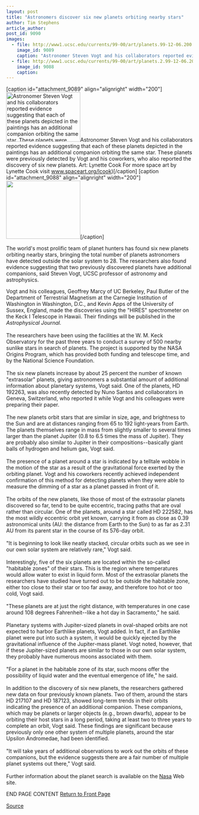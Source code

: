 ```yaml
---
layout: post
title: "Astronomers discover six new planets orbiting nearby stars"
author: Tim Stephens
article_author: 
post_id: 9090
images:
  - file: http://www1.ucsc.edu/currents/99-00/art/planets.99-12-06.200.jpg
    image_id: 9089
    caption: "Astronomer Steven Vogt and his collaborators reported evidence suggesting that each of these planets depicted in the paintings has an additional companion orbiting the same star. These planets were previously detected by Vogt and his coworkers, who also reported the discovery of six new planets. Art: Lynette Cook For more space art by Lynette Cook visit www.spaceart.org/lcook)"
  - file: http://www1.ucsc.edu/currents/99-00/art/planets.2.99-12-06.200.jpg
    image_id: 9088
    caption: 
---
```


[caption id="attachment_9089" align="alignright" width="200"]<a href="http://dev-ucsc-news.pantheonsite.io/wp-content/uploads/1999/12/planets.99-12-06.200.jpg"><img class="size-full wp-image-9089" src="http://dev-ucsc-news.pantheonsite.io/wp-content/uploads/1999/12/planets.99-12-06.200.jpg" alt="Astronomer Steven Vogt and his collaborators reported evidence suggesting that each of these planets depicted in the paintings has an additional companion orbiting the same star. These planets were previously detected by Vogt and his coworkers, who also reported the discovery of six new planets. Art: Lynette Cook For more space art by Lynette Cook visit www.spaceart.org/lcook)" width="200" height="134" /></a>Astronomer Steven Vogt and his collaborators reported evidence suggesting that each of these planets depicted in the paintings has an additional companion orbiting the same star. These planets were previously detected by Vogt and his coworkers, who also reported the discovery of six new planets. Art: Lynette Cook For more space art by Lynette Cook visit www.spaceart.org/lcook)[/caption]
[caption id="attachment_9088" align="alignright" width="200"]<a href="http://dev-ucsc-news.pantheonsite.io/wp-content/uploads/1999/12/planets.2.99-12-06.200.jpg"><img class="size-full wp-image-9088" src="http://dev-ucsc-news.pantheonsite.io/wp-content/uploads/1999/12/planets.2.99-12-06.200.jpg" alt="" width="200" height="157" /></a>[/caption]
<p>
  The world's most prolific team of planet hunters has found six new planets orbiting nearby stars, bringing the total number of planets astronomers have detected outside the solar system to 28. The researchers also found evidence suggesting that two previously discovered planets have additional companions, said Steven Vogt, UCSC professor of astronomy and astrophysics.
</p>Vogt and his colleagues, Geoffrey Marcy of UC Berkeley, Paul Butler of the Department of Terrestrial Magnetism at the Carnegie Institution of Washington in Washington, D.C., and Kevin Apps of the University of Sussex, England, made the discoveries using the "HIRES" spectrometer on the Keck I Telescope in Hawaii. Their findings will be published in the <i>Astrophysical Journal.</i><br>
<br>
The researchers have been using the facilities at the W. M. Keck Observatory for the past three years to conduct a survey of 500 nearby sunlike stars in search of planets. The project is supported by the NASA Origins Program, which has provided both funding and telescope time, and by the National Science Foundation.<br>
<br>
The six new planets increase by about 25 percent the number of known "extrasolar" planets, giving astronomers a substantial amount of additional information about planetary systems, Vogt said. One of the planets, HD 192263, was also recently detected by Nuno Santos and collaborators in Geneva, Switzerland, who reported it while Vogt and his colleagues were preparing their paper.<br>
<br>
The new planets orbit stars that are similar in size, age, and brightness to the Sun and are at distances ranging from 65 to 192 light-years from Earth. The planets themselves range in mass from slightly smaller to several times larger than the planet Jupiter (0.8 to 6.5 times the mass of Jupiter). They are probably also similar to Jupiter in their compositions--basically giant balls of hydrogen and helium gas, Vogt said.<br>
<br>
The presence of a planet around a star is indicated by a telltale wobble in the motion of the star as a result of the gravitational force exerted by the orbiting planet. Vogt and his coworkers recently achieved independent confirmation of this method for detecting planets when they were able to measure the dimming of a star as a planet passed in front of it.<br>
<br>
The orbits of the new planets, like those of most of the extrasolar planets discovered so far, tend to be quite eccentric, tracing paths that are oval rather than circular. One of the planets, around a star called HD 222582, has the most wildly eccentric orbit yet known, carrying it from as close as 0.39 astronomical units (AU: the distance from Earth to the Sun) to as far as 2.31 AU from its parent star in the course of its 576-day orbit.<br>
<br>
"It is beginning to look like neatly stacked, circular orbits such as we see in our own solar system are relatively rare," Vogt said.<br>
<br>
Interestingly, five of the six planets are located within the so-called "habitable zones" of their stars. This is the region where temperatures would allow water to exist in liquid form. Most of the extrasolar planets the researchers have studied have turned out to be outside the habitable zone, either too close to their star or too far away, and therefore too hot or too cold, Vogt said.<br>
<br>
"These planets are at just the right distance, with temperatures in one case around 108 degrees Fahrenheit--like a hot day in Sacramento," he said.<br>
<br>
Planetary systems with Jupiter-sized planets in oval-shaped orbits are not expected to harbor Earthlike planets, Vogt added. In fact, if an Earthlike planet were put into such a system, it would be quickly ejected by the gravitational influence of the Jupiter-mass planet. Vogt noted, however, that if these Jupiter-sized planets are similar to those in our own solar system, they probably have numerous moons associated with them.<br>
<br>
"For a planet in the habitable zone of its star, such moons offer the possibility of liquid water and the eventual emergence of life," he said.<br>
<br>
In addition to the discovery of six new planets, the researchers gathered new data on four previously known planets. Two of them, around the stars HD 217107 and HD 187123, showed long-term trends in their orbits indicating the presence of an additional companion. These companions, which may be planets or larger objects (e.g., brown dwarfs), appear to be orbiting their host stars in a long period, taking at least two to three years to complete an orbit, Vogt said. These findings are significant because previously only one other system of multiple planets, around the star Upsilon Andromedae, had been identified.<br>
<br>
"It will take years of additional observations to work out the orbits of these companions, but the evidence suggests there are a fair number of multiple planet systems out there," Vogt said.<br>
<br>
Further information about the planet search is available on the <a href="http://origins.jpl.nasa.gov/">Nasa</a> Web site.
<p>
  END PAGE CONTENT <a href="../../index.html">Return to Front Page</a> <img align="bottom" alt=" " border="0" height="1" src="../../images/trans.gif" width="385">
</p>
<p><a href="http://www1.ucsc.edu/currents/99-00/12-06/planets.html" title="Permalink to planets">Source</a></p>
